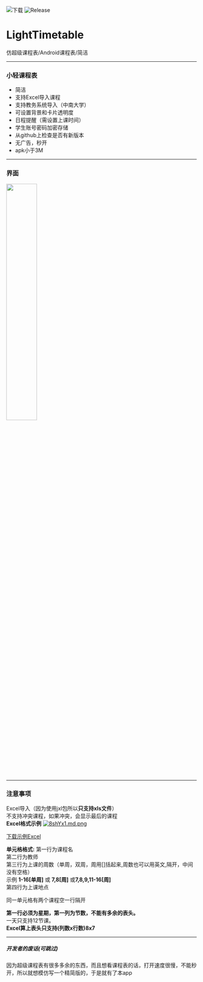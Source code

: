 ![下载](https://img.shields.io/github/downloads/Potato-DiGua/Timetable/total) ![Release](https://img.shields.io/github/v/release/Potato-DiGua/Timetable)
# LightTimetable
仿超级课程表/Android课程表/简洁

---
### 小轻课程表
* 简洁
* 支持Excel导入课程
* 支持教务系统导入（中南大学）
* 可设置背景和卡片透明度
* 日程提醒（需设置上课时间）
* 学生账号密码加密存储
* 从github上检查是否有新版本
* 无广告，秒开
* apk小于3M

---
### 界面
<img src="https://s1.ax1x.com/2020/03/19/8shJ2R.md.png" width="40%" />

---
### 注意事项
Excel导入（因为使用jxl包所以**只支持xls文件**）<br>
不支持冲突课程，如果冲突，会显示最后的课程<br>
**Excel格式示例**
[![8shYx1.md.png](https://s1.ax1x.com/2020/03/19/8shYx1.md.png)](https://imgchr.com/i/8shYx1)
<p>
<a href="https://gitee.com/potato-digua/Timetable/raw/master/ReadmeResourse/Example.xls">下载示例Excel</a>
</p>

**单元格格式:**
第一行为课程名<br>
第二行为教师<br>
第三行为上课的周数（单周，双周，周用[]括起来,周数也可以用英文,隔开，中间没有空格）<br>
示例 **1-16[单周]** 或 **7,8[周]** 或**7,8,9,11-16[周]**<br>
第四行为上课地点<br>

同一单元格有两个课程空一行隔开<br>



**第一行必须为星期，第一列为节数，不能有多余的表头。**<br>
一天只支持12节课。<br>
**Excel算上表头只支持(列数x行数)8x7**<br>

---
##### 开发者的废话(可跳过)
因为超级课程表有很多多余的东西，而且想看课程表的话，打开速度很慢，不能秒开，所以就想模仿写一个精简版的，于是就有了本app
